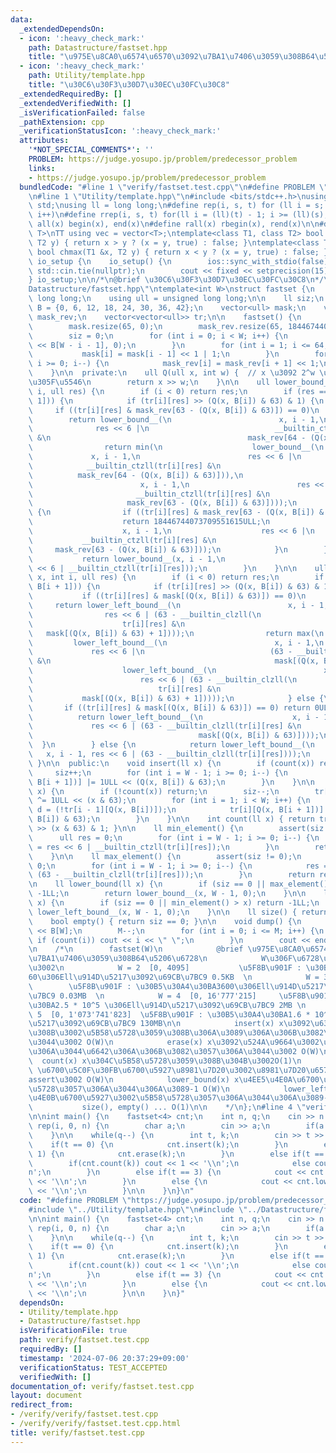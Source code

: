 ```yaml
---
data:
  _extendedDependsOn:
  - icon: ':heavy_check_mark:'
    path: Datastructure/fastset.hpp
    title: "\u975E\u8CA0\u6574\u6570\u3092\u7BA1\u7406\u3059\u308B64\u5206\u6728"
  - icon: ':heavy_check_mark:'
    path: Utility/template.hpp
    title: "\u30C6\u30F3\u30D7\u30EC\u30FC\u30C8"
  _extendedRequiredBy: []
  _extendedVerifiedWith: []
  _isVerificationFailed: false
  _pathExtension: cpp
  _verificationStatusIcon: ':heavy_check_mark:'
  attributes:
    '*NOT_SPECIAL_COMMENTS*': ''
    PROBLEM: https://judge.yosupo.jp/problem/predecessor_problem
    links:
    - https://judge.yosupo.jp/problem/predecessor_problem
  bundledCode: "#line 1 \"verify/fastset.test.cpp\"\n#define PROBLEM \"https://judge.yosupo.jp/problem/predecessor_problem\"\
    \n#line 1 \"Utility/template.hpp\"\n#include <bits/stdc++.h>\nusing namespace\
    \ std;\nusing ll = long long;\n#define rep(i, s, t) for (ll i = s; i < (ll)(t);\
    \ i++)\n#define rrep(i, s, t) for(ll i = (ll)(t) - 1; i >= (ll)(s); i--)\n#define\
    \ all(x) begin(x), end(x)\n#define rall(x) rbegin(x), rend(x)\n\n#define TT template<typename\
    \ T>\nTT using vec = vector<T>;\ntemplate<class T1, class T2> bool chmin(T1 &x,\
    \ T2 y) { return x > y ? (x = y, true) : false; }\ntemplate<class T1, class T2>\
    \ bool chmax(T1 &x, T2 y) { return x < y ? (x = y, true) : false; }\n\nstruct\
    \ io_setup {\n    io_setup() {\n        ios::sync_with_stdio(false);\n       \
    \ std::cin.tie(nullptr);\n        cout << fixed << setprecision(15);\n    }\n\
    } io_setup;\n\n/*\n@brief \u30C6\u30F3\u30D7\u30EC\u30FC\u30C8\n*/\n#line 1 \"\
    Datastructure/fastset.hpp\"\ntemplate<int W>\nstruct fastset {\n    using ll =\
    \ long long;\n    using ull = unsigned long long;\n\n    ll siz;\n    vector<int>\
    \ B = {0, 6, 12, 18, 24, 30, 36, 42};\n    vector<ull> mask;\n    vector<ull>\
    \ mask_rev;\n    vector<vector<ull>> tr;\n\n    fastset() {\n        tr.resize(W);\n\
    \        mask.resize(65, 0);\n        mask_rev.resize(65, 18446744073709551615ULL);\n\
    \        siz = 0;\n        for (int i = 0; i < W; i++) {\n            tr[i].resize(1ULL\
    \ << B[W - i - 1], 0);\n        }\n        for (int i = 1; i <= 64; i++) {\n \
    \           mask[i] = mask[i - 1] << 1 | 1;\n        }\n        for (int i = 63;\
    \ i >= 0; i--) {\n            mask_rev[i] = mask_rev[i + 1] << 1;\n        }\n\
    \    }\n\n  private:\n    ull Q(ull x, int w) {  // x \u3092 2^w \u3067\u5272\u3063\
    \u305F\u5546\n        return x >> w;\n    }\n\n    ull lower_bound__(ull x, int\
    \ i, ull res) {\n        if (i < 0) return res;\n        if (res == Q(x, B[i +\
    \ 1])) {\n            if (tr[i][res] >> (Q(x, B[i]) & 63) & 1) {\n           \
    \     if ((tr[i][res] & mask_rev[63 - (Q(x, B[i]) & 63)]) == 0)\n            \
    \        return lower_bound__(\n                        x, i - 1,\n          \
    \              res << 6 |\n                            __builtin_ctzll(tr[i][res]\
    \ &\n                                            mask_rev[64 - (Q(x, B[i]) & 63)]));\n\
    \                return min(\n                    lower_bound__(\n           \
    \             x, i - 1,\n                        res << 6 |\n                \
    \            __builtin_ctzll(tr[i][res] &\n                                  \
    \          mask_rev[64 - (Q(x, B[i]) & 63)])),\n                    lower_bound__(\n\
    \                        x, i - 1,\n                        res << 6 |\n     \
    \                       __builtin_ctzll(tr[i][res] &\n                       \
    \                     mask_rev[63 - (Q(x, B[i]) & 63)])));\n            } else\
    \ {\n                if ((tr[i][res] & mask_rev[63 - (Q(x, B[i]) & 63)]) == 0)\n\
    \                    return 18446744073709551615ULL;\n                return lower_bound__(\n\
    \                    x, i - 1,\n                    res << 6 |\n             \
    \           __builtin_ctzll(tr[i][res] &\n                                   \
    \     mask_rev[63 - (Q(x, B[i]) & 63)]));\n            }\n        } else {\n \
    \           return lower_bound__(x, i - 1,\n                                 res\
    \ << 6 | __builtin_ctzll(tr[i][res]));\n        }\n    }\n\n    ull lower_left_bound__(ull\
    \ x, int i, ull res) {\n        if (i < 0) return res;\n        if (res == Q(x,\
    \ B[i + 1])) {\n            if (tr[i][res] >> (Q(x, B[i]) & 63) & 1) {\n     \
    \           if ((tr[i][res] & mask[(Q(x, B[i]) & 63)]) == 0)\n               \
    \     return lower_left_bound__(\n                        x, i - 1,\n        \
    \                res << 6 | (63 - __builtin_clzll(\n                         \
    \                    tr[i][res] &\n                                          \
    \   mask[(Q(x, B[i]) & 63) + 1])));\n                return max(\n           \
    \         lower_left_bound__(\n                        x, i - 1,\n           \
    \             res << 6 |\n                            (63 - __builtin_clzll(tr[i][res]\
    \ &\n                                                  mask[(Q(x, B[i]) & 63)]))),\n\
    \                    lower_left_bound__(\n                        x, i - 1,\n\
    \                        res << 6 | (63 - __builtin_clzll(\n                 \
    \                            tr[i][res] &\n                                  \
    \           mask[(Q(x, B[i]) & 63) + 1]))));\n            } else {\n         \
    \       if ((tr[i][res] & mask[(Q(x, B[i]) & 63)]) == 0) return 0ULL;\n      \
    \          return lower_left_bound__(\n                    x, i - 1,\n       \
    \             res << 6 | (63 - __builtin_clzll(tr[i][res] &\n                \
    \                                     mask[(Q(x, B[i]) & 63)])));\n          \
    \  }\n        } else {\n            return lower_left_bound__(\n             \
    \   x, i - 1, res << 6 | (63 - __builtin_clzll(tr[i][res])));\n        }\n   \
    \ }\n\n  public:\n    void insert(ll x) {\n        if (count(x)) return;\n   \
    \     siz++;\n        for (int i = W - 1; i >= 0; i--) {\n            tr[i][Q(x,\
    \ B[i + 1])] |= 1ULL << (Q(x, B[i]) & 63);\n        }\n    }\n\n    void erase(ll\
    \ x) {\n        if (!count(x)) return;\n        siz--;\n        tr[0][Q(x, 6)]\
    \ ^= 1ULL << (x & 63);\n        for (int i = 1; i < W; i++) {\n            ull\
    \ d = (!tr[i - 1][Q(x, B[i])]);\n            tr[i][Q(x, B[i + 1])] ^= d << (Q(x,\
    \ B[i]) & 63);\n        }\n    }\n\n    int count(ll x) { return tr[0][Q(x, 6)]\
    \ >> (x & 63) & 1; }\n\n    ll min_element() {\n        assert(siz != 0);\n  \
    \      ull res = 0;\n        for (int i = W - 1; i >= 0; i--) {\n            res\
    \ = res << 6 | __builtin_ctzll(tr[i][res]);\n        }\n        return res;\n\
    \    }\n\n    ll max_element() {\n        assert(siz != 0);\n        ull res =\
    \ 0;\n        for (int i = W - 1; i >= 0; i--) {\n            res = res << 6 |\
    \ (63 - __builtin_clzll(tr[i][res]));\n        }\n        return res;\n    }\n\
    \n    ll lower_bound(ll x) {\n        if (siz == 0 || max_element() < x) return\
    \ -1LL;\n        return lower_bound__(x, W - 1, 0);\n    }\n\n    ll lower_left_bound(ll\
    \ x) {\n        if (siz == 0 || min_element() > x) return -1LL;\n        return\
    \ lower_left_bound__(x, W - 1, 0);\n    }\n\n    ll size() { return siz; }\n\n\
    \    bool empty() { return siz == 0; }\n\n    void dump() {\n        ll M = 1LL\
    \ << B[W];\n        M--;\n        for (int i = 0; i <= M; i++) {\n           \
    \ if (count(i)) cout << i << \" \";\n        }\n        cout << endl;\n    }\n\
    \n    /*\n        fastset(W)\n            @brief \u975E\u8CA0\u6574\u6570\u3092\
    \u7BA1\u7406\u3059\u308B64\u5206\u6728\n            W\u306F\u6728\u306E\u9AD8\u3055\
    \u3002\n            W = 2  [0, 4095]           \u5F8B\u901F : \u30B5\u30A4\u30BA\
    60\u306Ell\u914D\u5217\u3092\u69CB\u7BC9 0.5KB  \n            W = 3  [0, 262'143]\
    \        \u5F8B\u901F : \u30B5\u30A4\u30BA3600\u306Ell\u914D\u5217\u3092\u69CB\
    \u7BC9 0.03MB  \n            W = 4  [0, 16'777'215]     \u5F8B\u901F : \u30B5\u30A4\
    \u30BA2.5 * 10^5 \u306Ell\u914D\u5217\u3092\u69CB\u7BC9 2MB \n            W =\
    \ 5  [0, 1'073'741'823]  \u5F8B\u901F : \u30B5\u30A4\u30BA1.6 * 10^7 \u306Ell\u914D\
    \u5217\u3092\u69CB\u7BC9 130MB\n\n            insert(x) x\u3092\u633F\u5165\u3059\
    \u308B\u3002\u5B58\u5728\u3059\u308B\u306A\u3089\u306A\u306B\u3082\u3057\u306A\
    \u3044\u3002 O(W)\n            erase(x) x\u3092\u524A\u9664\u3002\u5B58\u5728\u3057\
    \u306A\u3044\u6642\u306A\u306B\u3082\u3057\u306A\u3044\u3002 O(W)\n          \
    \  count(x) x\u304C\u5B58\u5728\u3059\u308B\u304B\u3002O(1)\n            min_element()/max_element()\
    \ \u6700\u5C0F\u30FB\u6700\u5927\u8981\u7D20\u3002\u8981\u7D20\u65700\u306A\u3089\
    assert\u3002 O(W)\n            lower_bound(x) x\u4EE5\u4E0A\u6700\u5C0F\u3002\u5B58\
    \u5728\u3057\u306A\u3044\u306A\u3089-1 O(W)\n            lower_left_bound(x) x\u4EE5\
    \u4E0B\u6700\u5927\u3002\u5B58\u5728\u3057\u306A\u3044\u306A\u3089-1. O(W)\n \
    \           size(), empty() ... O(1)\n\n    */\n};\n#line 4 \"verify/fastset.test.cpp\"\
    \n\nint main() {\n    fastset<4> cnt;\n    int n, q;\n    cin >> n >> q;\n   \
    \ rep(i, 0, n) {\n        char a;\n        cin >> a;\n        if(a == '1') cnt.insert(i);\n\
    \    }\n\n    while(q--) {\n        int t, k;\n        cin >> t >> k;\n\n    \
    \    if(t == 0) {\n            cnt.insert(k);\n        }\n        else if(t ==\
    \ 1) {\n            cnt.erase(k);\n        }\n        else if(t == 2) {\n    \
    \        if(cnt.count(k)) cout << 1 << '\\n';\n            else cout << 0 << '\\\
    n';\n        }\n        else if(t == 3) {\n            cout << cnt.lower_bound(k)\
    \ << '\\n';\n        }\n        else {\n            cout << cnt.lower_left_bound(k)\
    \ << '\\n';\n        }\n\n    }\n}\n"
  code: "#define PROBLEM \"https://judge.yosupo.jp/problem/predecessor_problem\"\n\
    #include \"../Utility/template.hpp\"\n#include \"../Datastructure/fastset.hpp\"\
    \n\nint main() {\n    fastset<4> cnt;\n    int n, q;\n    cin >> n >> q;\n   \
    \ rep(i, 0, n) {\n        char a;\n        cin >> a;\n        if(a == '1') cnt.insert(i);\n\
    \    }\n\n    while(q--) {\n        int t, k;\n        cin >> t >> k;\n\n    \
    \    if(t == 0) {\n            cnt.insert(k);\n        }\n        else if(t ==\
    \ 1) {\n            cnt.erase(k);\n        }\n        else if(t == 2) {\n    \
    \        if(cnt.count(k)) cout << 1 << '\\n';\n            else cout << 0 << '\\\
    n';\n        }\n        else if(t == 3) {\n            cout << cnt.lower_bound(k)\
    \ << '\\n';\n        }\n        else {\n            cout << cnt.lower_left_bound(k)\
    \ << '\\n';\n        }\n\n    }\n}"
  dependsOn:
  - Utility/template.hpp
  - Datastructure/fastset.hpp
  isVerificationFile: true
  path: verify/fastset.test.cpp
  requiredBy: []
  timestamp: '2024-07-06 20:37:29+09:00'
  verificationStatus: TEST_ACCEPTED
  verifiedWith: []
documentation_of: verify/fastset.test.cpp
layout: document
redirect_from:
- /verify/verify/fastset.test.cpp
- /verify/verify/fastset.test.cpp.html
title: verify/fastset.test.cpp
---
```

